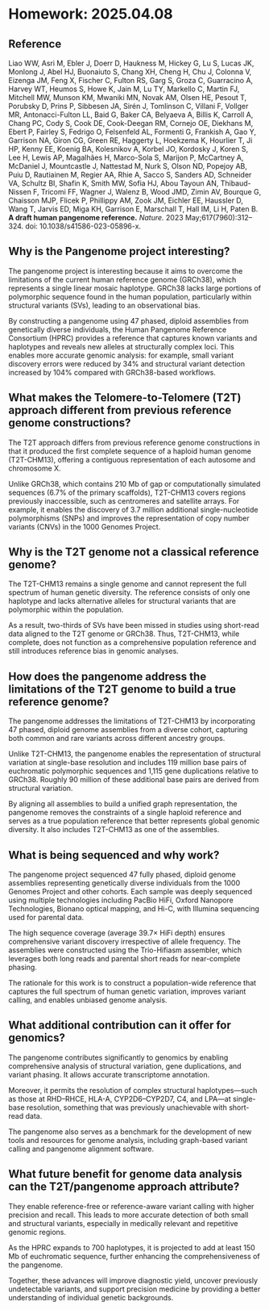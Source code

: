 # Homework: 2025.04.08

## Reference

Liao WW, Asri M, Ebler J, Doerr D, Haukness M, Hickey G, Lu S, Lucas JK, Monlong J, Abel HJ, Buonaiuto S, Chang XH, Cheng H, Chu J, Colonna V, Eizenga JM, Feng X, Fischer C, Fulton RS, Garg S, Groza C, Guarracino A, Harvey WT, Heumos S, Howe K, Jain M, Lu TY, Markello C, Martin FJ, Mitchell MW, Munson KM, Mwaniki MN, Novak AM, Olsen HE, Pesout T, Porubsky D, Prins P, Sibbesen JA, Sirén J, Tomlinson C, Villani F, Vollger MR, Antonacci-Fulton LL, Baid G, Baker CA, Belyaeva A, Billis K, Carroll A, Chang PC, Cody S, Cook DE, Cook-Deegan RM, Cornejo OE, Diekhans M, Ebert P, Fairley S, Fedrigo O, Felsenfeld AL, Formenti G, Frankish A, Gao Y, Garrison NA, Giron CG, Green RE, Haggerty L, Hoekzema K, Hourlier T, Ji HP, Kenny EE, Koenig BA, Kolesnikov A, Korbel JO, Kordosky J, Koren S, Lee H, Lewis AP, Magalhães H, Marco-Sola S, Marijon P, McCartney A, McDaniel J, Mountcastle J, Nattestad M, Nurk S, Olson ND, Popejoy AB, Puiu D, Rautiainen M, Regier AA, Rhie A, Sacco S, Sanders AD, Schneider VA, Schultz BI, Shafin K, Smith MW, Sofia HJ, Abou Tayoun AN, Thibaud-Nissen F, Tricomi FF, Wagner J, Walenz B, Wood JMD, Zimin AV, Bourque G, Chaisson MJP, Flicek P, Phillippy AM, Zook JM, Eichler EE, Haussler D, Wang T, Jarvis ED, Miga KH, Garrison E, Marschall T, Hall IM, Li H, Paten B.  
**A draft human pangenome reference.** *Nature.* 2023 May;617(7960):312–324. doi: 10.1038/s41586-023-05896-x.


## Why is the Pangenome project interesting?

The pangenome project is interesting because it aims to overcome the limitations of the current human reference genome (GRCh38), which represents a single linear mosaic haplotype. GRCh38 lacks large portions of polymorphic sequence found in the human population, particularly within structural variants (SVs), leading to an observational bias.

By constructing a pangenome using 47 phased, diploid assemblies from genetically diverse individuals, the Human Pangenome Reference Consortium (HPRC) provides a reference that captures known variants and haplotypes and reveals new alleles at structurally complex loci. This enables more accurate genomic analysis: for example, small variant discovery errors were reduced by 34% and structural variant detection increased by 104% compared with GRCh38-based workflows.


## What makes the Telomere-to-Telomere (T2T) approach different from previous reference genome constructions?

The T2T approach differs from previous reference genome constructions in that it produced the first complete sequence of a haploid human genome (T2T-CHM13), offering a contiguous representation of each autosome and chromosome X.

Unlike GRCh38, which contains 210 Mb of gap or computationally simulated sequences (6.7% of the primary scaffolds), T2T-CHM13 covers regions previously inaccessible, such as centromeres and satellite arrays. For example, it enables the discovery of 3.7 million additional single-nucleotide polymorphisms (SNPs) and improves the representation of copy number variants (CNVs) in the 1000 Genomes Project.


## Why is the T2T genome not a classical reference genome?

The T2T-CHM13 remains a single genome and cannot represent the full spectrum of human genetic diversity. The reference consists of only one haplotype and lacks alternative alleles for structural variants that are polymorphic within the population.

As a result, two-thirds of SVs have been missed in studies using short-read data aligned to the T2T genome or GRCh38. Thus, T2T-CHM13, while complete, does not function as a comprehensive population reference and still introduces reference bias in genomic analyses.


## How does the pangenome address the limitations of the T2T genome to build a true reference genome?

The pangenome addresses the limitations of T2T-CHM13 by incorporating 47 phased, diploid genome assemblies from a diverse cohort, capturing both common and rare variants across different ancestry groups.

Unlike T2T-CHM13, the pangenome enables the representation of structural variation at single-base resolution and includes 119 million base pairs of euchromatic polymorphic sequences and 1,115 gene duplications relative to GRCh38. Roughly 90 million of these additional base pairs are derived from structural variation.

By aligning all assemblies to build a unified graph representation, the pangenome removes the constraints of a single haploid reference and serves as a true population reference that better represents global genomic diversity. It also includes T2T-CHM13 as one of the assemblies.


## What is being sequenced and why work?

The pangenome project sequenced 47 fully phased, diploid genome assemblies representing genetically diverse individuals from the 1000 Genomes Project and other cohorts. Each sample was deeply sequenced using multiple technologies including PacBio HiFi, Oxford Nanopore Technologies, Bionano optical mapping, and Hi-C, with Illumina sequencing used for parental data.

The high sequence coverage (average 39.7× HiFi depth) ensures comprehensive variant discovery irrespective of allele frequency. The assemblies were constructed using the Trio-Hifiasm assembler, which leverages both long reads and parental short reads for near-complete phasing.

The rationale for this work is to construct a population-wide reference that captures the full spectrum of human genetic variation, improves variant calling, and enables unbiased genome analysis.


## What additional contribution can it offer for genomics?

The pangenome contributes significantly to genomics by enabling comprehensive analysis of structural variation, gene duplications, and variant phasing. It allows accurate transcriptome annotation.

Moreover, it permits the resolution of complex structural haplotypes—such as those at RHD–RHCE, HLA-A, CYP2D6–CYP2D7, C4, and LPA—at single-base resolution, something that was previously unachievable with short-read data.

The pangenome also serves as a benchmark for the development of new tools and resources for genome analysis, including graph-based variant calling and pangenome alignment software.


## What future benefit for genome data analysis can the T2T/pangenome approach attribute?

They enable reference-free or reference-aware variant calling with higher precision and recall. This leads to more accurate detection of both small and structural variants, especially in medically relevant and repetitive genomic regions.

As the HPRC expands to 700 haplotypes, it is projected to add at least 150 Mb of euchromatic sequence, further enhancing the comprehensiveness of the pangenome.

Together, these advances will improve diagnostic yield, uncover previously undetectable variants, and support precision medicine by providing a better understanding of individual genetic backgrounds.
